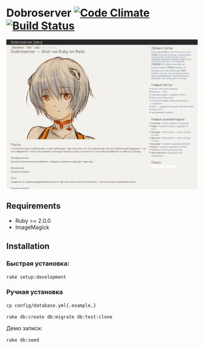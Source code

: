 # Dobroserver [![Code Climate](https://codeclimate.com/github/ksevelyar/dobroserver.png)](https://codeclimate.com/github/ksevelyar/dobroserver) [![Build Status](https://travis-ci.org/ksevelyar/dobroserver.png?branch=master)](https://travis-ci.org/ksevelyar/dobroserver)
[![](https://raw.githubusercontent.com/ksevelyar/dobroserver/master/screenshots/dobroserver_show.png)](https://raw.githubusercontent.com/ksevelyar/dobroserver/master/screenshots/dobroserver_show.png)

## Requirements

* Ruby >= 2.0.0
* ImageMagick

## Installation

### Быстрая установка:

```
rake setup:development
```

### Ручная установка

```
cp config/database.yml{.example,}
```

```
rake db:create db:migrate db:test:clone
```

Демо записи:

```
rake db:seed
```
